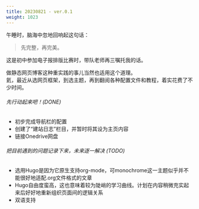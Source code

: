 ```yaml
---
title: 20230821 - ver.0.1
weight: 1023
---
```


午睡时，脑海中忽地回响起这句话：

> 先完整，再完美。

这是初中参加电子报排版比赛时，带队老师再三嘱托我的话。

做静态网页博客这种重实践的事儿当然也适用这个道理。\
氦，最近从选网页框架，到选主题，再到翻阅各种配置文件和教程，着实花费了不少时间。

###### 先行动起来吧！(DONE)
- 初步完成导航栏的配置
- 创建了“建站日志”栏目，并暂时将其设为主页内容
- 链接Onedrive网盘

###### 把目前遇到的问题记录下来，未来逐一解决 (TODO)
- 选用Hugo是因为它原生支持org-mode，可monochrome这一主题似乎并不能很好地适配.org文件格式的文章
- Hugo自由度蛮高，这也意味着较为陡峭的学习曲线。计划在内容稍微充实起来后好好地重新组织页面间的逻辑关系
- 双语支持